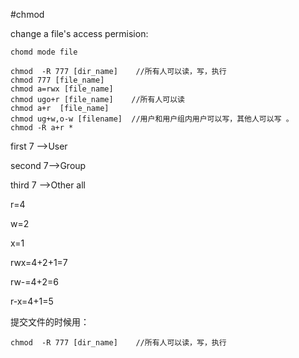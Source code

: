#chmod

change a file's access permision:

```
chomd mode file
```

```
chmod  -R 777 [dir_name]    //所有人可以读，写，执行
chmod 777 [file_name]		  
chmod a=rwx [file_name]     
chmod ugo+r [file_name]    //所有人可以读
chmod a+r  [file_name]     
chmod ug+w,o-w [filename]  //用户和用户组内用户可以写，其他人可以写 。
chmod -R a+r *
```

first 7 -->User

second 7-->Group

third 7 -->Other
				 all

r=4

w=2

x=1

rwx=4+2+1=7

rw-=4+2=6

r-x=4+1=5

提交文件的时候用：

```
chmod  -R 777 [dir_name]    //所有人可以读，写，执行
```
